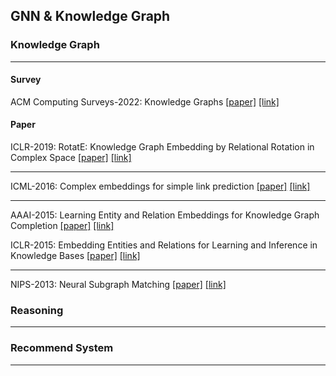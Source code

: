 ## GNN & Knowledge Graph


### Knowledge Graph
***
#### Survey

ACM Computing Surveys-2022: Knowledge Graphs [[paper]](./papers/3447772.pdf) [[link]](https://dl.acm.org/doi/10.1145/3447772)

#### Paper


ICLR-2019: RotatE: Knowledge Graph Embedding by Relational Rotation in Complex Space [[paper]](./papers/1902.10197.pdf) [[link]](https://arxiv.org/abs/1902.10197)


---


ICML-2016: Complex embeddings for simple link prediction [[paper]](./papers/trouillon16.pdf) [[link]](https://dl.acm.org/doi/10.5555/3045390.3045609)


---


AAAI-2015: Learning Entity and Relation Embeddings for Knowledge Graph Completion [[paper]](./papers/9491-Article_Text-13019-1-2-20201228.pdf) [[link]](https://ojs.aaai.org/index.php/AAAI/article/view/9491)


ICLR-2015: Embedding Entities and Relations for Learning and Inference in Knowledge Bases [[paper]](./papers/1412.6575.pdf) [[link]](https://arxiv.org/abs/1412.6575)


---


NIPS-2013: Neural Subgraph Matching [[paper]](./papers/NIPS-2013-translating-embeddings-for-modeling-multi-relational-data-Paper.pdf) [[link]](https://proceedings.neurips.cc/paper/2013/hash/1cecc7a77928ca8133fa24680a88d2f9-Abstract.html)



### Reasoning
***

### Recommend System
***


